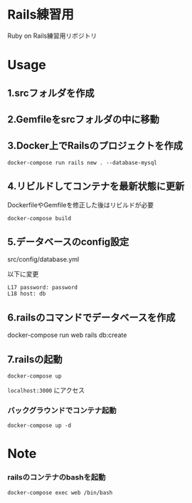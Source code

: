 # Rails練習用
Ruby on Rails練習用リボジトリ


# Usage

## 1.srcフォルダを作成

## 2.Gemfileをsrcフォルダの中に移動

## 3.Docker上でRailsのプロジェクトを作成
```
docker-compose run rails new . --database-mysql
```

## 4.リビルドしてコンテナを最新状態に更新
DockerfileやGemfileを修正した後はリビルドが必要
```
docker-compose build
```

## 5.データベースのconfig設定
src/config/database.yml  

以下に変更  
```
L17 password: password
L18 host: db
```

## 6.railsのコマンドでデータベースを作成
docker-compose run web rails db:create

## 7.railsの起動
```
docker-compose up
```
`localhost:3000` にアクセス

### バックグラウンドでコンテナ起動
```
docker-compose up -d
```

# Note

### railsのコンテナのbashを起動
```
docker-compose exec web /bin/bash
```
